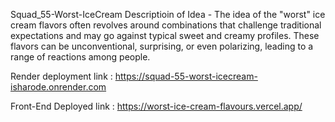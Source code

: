 Squad_55-Worst-IceCream
Descriptioin of Idea - The idea of the "worst" ice cream flavors often revolves around combinations that challenge traditional expectations and may go against typical sweet and creamy profiles. These flavors can be unconventional, surprising, or even polarizing, leading to a range of reactions among people.

Render deployment link : https://squad-55-worst-icecream-isharode.onrender.com

Front-End Deployed link : https://worst-ice-cream-flavours.vercel.app/
